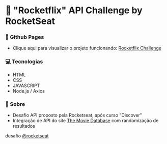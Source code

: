 # 💜  "Rocketflix" API Challenge by RocketSeat

### :rocket: Github Pages

- Clique aqui para visualizar o projeto funcionando: [Rocketflix Challenge](https://gusbordoni.github.io/rocketflix/)

### :computer: Tecnologias

<p align="justify">

- HTML
- CSS
- JAVASCRIPT
- Node.js / Axios

</p>

### :page_facing_up: Sobre

<p align="justify">

-  Desafio API proposto pela Rocketseat, após curso "Discover"
-  Integração de API do site [The Movie Database](https://www.themoviedb.org/) com randomização de resultados

</p>

 desafio [@rocketseat](https://www.rocketseat.com.br/)
